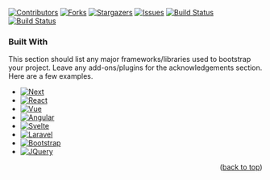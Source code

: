 <!-- TEMPLATE SOURCE: https://github.com/earthodev/top-readme-templates/blob/main/README-TEMPLATE1.md -->
<!-- ExperimentalNeighbor/ExperimentalNeighbor -->
<a name="readme-top"></a>

[contributors-shield]: https://img.shields.io/github/contributors/ExperimentalNeighbor/ExperimentalNeighbor.svg?style=for-the-badge&cacheSeconds=60
[contributors-url]: https://github.com/graphs/contributors

[forks-shield]: https://img.shields.io/github/forks/ExperimentalNeighbor/ExperimentalNeighbor.svg?style=for-the-badge&cacheSeconds=60
[forks-url]: https://github.com/network/members

[stars-shield]: https://img.shields.io/github/stars/ExperimentalNeighbor/ExperimentalNeighbor.svg?style=for-the-badge&cacheSeconds=60
[stars-url]: https://github.com/stargazers

[issues-shield]: https://img.shields.io/github/issues/ExperimentalNeighbor/ExperimentalNeighbor.svg?style=for-the-badge&cacheSeconds=60
[issues-url]: https://github.com/issues

<!--https://img.shields.io/github/actions/workflow/status/Rx4Byte/Athena/build-assets.yml?style=for-the-badge-->
[build-status-a-shield]: https://github.com/ExperimentalNeighbor/ExperimentalNeighbor/actions/workflows/test-action.yml/badge.svg
[build-status-a-url]: https://github.com/ExperimentalNeighbor/ExperimentalNeighbor/actions/workflows/build-assets.yml

<!--https://github.com/Rx4Byte/Athena/actions/workflows/build-assets.yml/badge.svg-->
[build-status-b-shield]: https://img.shields.io/github/actions/workflow/status/ExperimentalNeighbor/README-TEST/test-action.yml?style=for-the-badge
[build-status-b-url]: https://github.com/ExperimentalNeighbor/README-TEST/actions/workflows/build-assets.yml
<!--
[license-shield]: https://img.shields.io/github/license/ExperimentalNeighbor/ExperimentalNeighbor.svg?style=for-the-badge&cacheSeconds=60
[license-url]: https://github.com/blob/master/LICENSE.txt

[linkedin-shield]: https://img.shields.io/badge/-LinkedIn-black.svg?style=for-the-badge&logo=linkedin&colorB=555&cacheSeconds=60
[linkedin-url]: https://linkedin.com/in/USER
-->

<!-- PROJECT SHIELDS -->
[![Contributors][contributors-shield]][contributors-url]
[![Forks][forks-shield]][forks-url]
[![Stargazers][stars-shield]][stars-url]
[![Issues][issues-shield]][issues-url]
[![Build Status][build-status-a-shield]][build-status-a-url]
[![Build Status][build-status-b-shield]][build-status-b-url]
<!--
[![MIT License][license-shield]][license-url]

[![LinkedIn][linkedin-shield]][linkedin-url]
-->


### Built With

This section should list any major frameworks/libraries used to bootstrap your project. Leave any add-ons/plugins for the acknowledgements section. Here are a few examples.

* [![Next][Next.js]][Next-url]
* [![React][React.js]][React-url]
* [![Vue][Vue.js]][Vue-url]
* [![Angular][Angular.io]][Angular-url]
* [![Svelte][Svelte.dev]][Svelte-url]
* [![Laravel][Laravel.com]][Laravel-url]
* [![Bootstrap][Bootstrap.com]][Bootstrap-url]
* [![JQuery][JQuery.com]][JQuery-url]

<p align="right">(<a href="#readme-top">back to top</a>)</p>

<!-- MARKDOWN LINKS & IMAGES -->
<!-- https://www.markdownguide.org/basic-syntax/#reference-style-links -->

[product-screenshot]: images/screenshot.png
[Next.js]: https://img.shields.io/badge/next.js-000000?style=for-the-badge&logo=nextdotjs&logoColor=white
[Next-url]: https://nextjs.org/
[React.js]: https://img.shields.io/badge/React-20232A?style=for-the-badge&logo=react&logoColor=61DAFB
[React-url]: https://reactjs.org/
[Vue.js]: https://img.shields.io/badge/Vue.js-35495E?style=for-the-badge&logo=vuedotjs&logoColor=4FC08D
[Vue-url]: https://vuejs.org/
[Angular.io]: https://img.shields.io/badge/Angular-DD0031?style=for-the-badge&logo=angular&logoColor=white
[Angular-url]: https://angular.io/
[Svelte.dev]: https://img.shields.io/badge/Svelte-4A4A55?style=for-the-badge&logo=svelte&logoColor=FF3E00
[Svelte-url]: https://svelte.dev/
[Laravel.com]: https://img.shields.io/badge/Laravel-FF2D20?style=for-the-badge&logo=laravel&logoColor=white
[Laravel-url]: https://laravel.com
[Bootstrap.com]: https://img.shields.io/badge/Bootstrap-563D7C?style=for-the-badge&logo=bootstrap&logoColor=white
[Bootstrap-url]: https://getbootstrap.com
[JQuery.com]: https://img.shields.io/badge/jQuery-0769AD?style=for-the-badge&logo=jquery&logoColor=white
[JQuery-url]: https://jquery.com 
